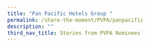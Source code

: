 ```yaml
---
title: "Pan Pacific Hotels Group "
permalink: /share-the-moment/PVPA/panpacific
description: ""
third_nav_title: Stories from PVPA Nominees
---
```

